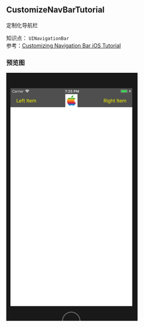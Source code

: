 CustomizeNavBarTutorial 
----------------------

定制化导航栏
 
知识点： `UINavigationBar`  
参考：[Customizing Navigation Bar iOS Tutorial](https://www.ioscreator.com/tutorials/customizing-navigation-bar-ios-tutorial-ios10)


### 预览图
![CustomizeNavBarTutorial](./CustomizeNavBarTutorial.jpg)